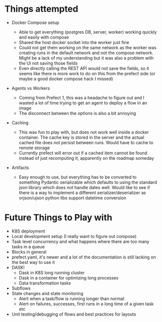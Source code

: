 # Things attempted

- Docker Compose setup
  - Able to get everything (postgres DB, server, worker) working quickly and easily with compose
  - Shared the host docker socket into the worker just fine
  - Could not get them working on the same network as the worker was creating runs in the default network and not the compose network.  Might be a lack of my understanding but it was also a problem with the UI not saving those fields
  - Even directly calling the REST API would not save the fields, so it seems like there is more work to do on this from the prefect side (or maybe a good docker compose hack I missed)

- Agents vs Workers
  - Coming from Prefect 1, this was a headache to figure out and I wasted a lot of time trying to get an agent to deploy a flow in an image
  - The disconnect between the options is also a bit annoying

- Caching
  -  This was fun to play with, but does not work well inside a docker container.  The cache key is stored in the server and the actual cached file does not persist between runs.  Would have to cache to remote storage
  -  Currently prefect will error out if a cached item cannot be found instead of just recomputing it, apparently on the roadmap someday
 
- Artifacts
  - Easy enough to use, but everything has to be converted to something Pydantic serializable which defaults to using the standard json library which does not handle dates well.  Would like to see if there is a way to implement a different serializer/deserializer as orjson/ujson python libs support datetime conversion

# Future Things to Play with
- K8S deployment
- Local development setup (I really want to figure out compose)
- Task level concurrency and what happens where there are too many tasks in a queue
- Blocks in general
- prefect.yaml, it's newer and a lot of the documentation is still lacking on the best way to use it
- DASK!
  - Dask in K8S long running cluster
  - Dask in a container for optimizing long processes
  - Data transformation tasks
- Subflows
- State changes and state monitoring
  - Alert when a task/flow is running longer than normal
  - Alert on failures, successes, first runs in a long time of a given task etc
- Unit testing/debugging of flows and best practices for layouts
